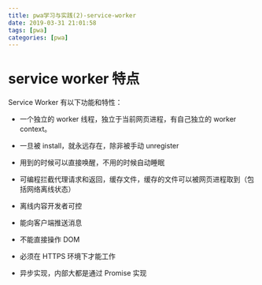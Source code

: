 ```yaml
---
title: pwa学习与实践(2)-service-worker
date: 2019-03-31 21:01:58
tags: [pwa]
categories: [pwa]
---
```


<!-- more -->

# service worker 特点

Service Worker 有以下功能和特性：

 + 一个独立的 worker 线程，独立于当前网页进程，有自己独立的 worker context。

 + 一旦被 install，就永远存在，除非被手动 unregister

 + 用到的时候可以直接唤醒，不用的时候自动睡眠

 + 可编程拦截代理请求和返回，缓存文件，缓存的文件可以被网页进程取到（包括网络离线状态）

 + 离线内容开发者可控

 + 能向客户端推送消息

 + 不能直接操作 DOM

 + 必须在 HTTPS 环境下才能工作

 + 异步实现，内部大都是通过 Promise 实现